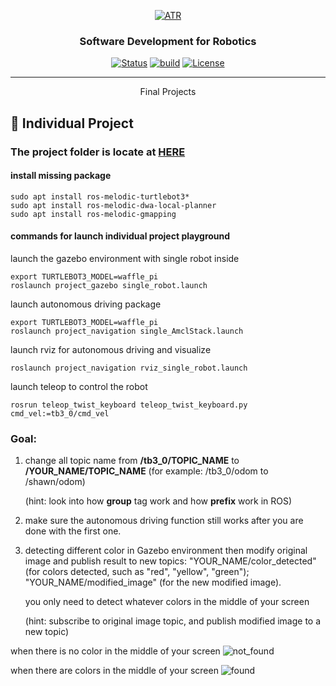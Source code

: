 <p align="center">
  <a href="" rel="noopener">
 <img src="https://raw.githubusercontent.com/ksu-cs-robotics/Software-Development-for-Robotics/master/resources/images/ATR-logo.gif" alt="ATR"></a>
</p>

<h3 align="center">Software Development for Robotics</h3>

<div align="center">

  [![Status](https://img.shields.io/badge/status-active-success.svg)]() 
  [![build](https://img.shields.io/badge/build-melodic-green)]()
  [![License](https://img.shields.io/badge/license-MIT-blue.svg)](/LICENSE)

</div>

---

<p align="center"> Final Projects
</p>

## 🏁 Individual Project
### The project folder is locate at [HERE](https://github.com/ksu-cs-robotics/Software-Development-for-Robotics/tree/master/src/project_ws)

#### install missing package
```
sudo apt install ros-melodic-turtlebot3*
sudo apt install ros-melodic-dwa-local-planner
sudo apt install ros-melodic-gmapping
```

#### commands for launch individual project playground
launch the gazebo environment with single robot inside
```
export TURTLEBOT3_MODEL=waffle_pi
roslaunch project_gazebo single_robot.launch
```
launch autonomous driving package
```
export TURTLEBOT3_MODEL=waffle_pi
roslaunch project_navigation single_AmclStack.launch
```
launch rviz for autonomous driving and visualize
```
roslaunch project_navigation rviz_single_robot.launch
```
launch teleop to control the robot
```
rosrun teleop_twist_keyboard teleop_twist_keyboard.py cmd_vel:=tb3_0/cmd_vel
```

### Goal:
1. change all topic name from **/tb3_0/TOPIC_NAME** to **/YOUR_NAME/TOPIC_NAME** (for example: /tb3_0/odom to /shawn/odom)

    (hint: look into how **group** tag work and how **prefix** work in ROS)

1. make sure the autonomous driving function still works after you are done with the first one.

1. detecting different color in Gazebo environment then modify original image and publish result to new topics: "YOUR_NAME/color_detected" (for colors detected, such as "red", "yellow", "green"); "YOUR_NAME/modified_image" (for the new modified image).

    you only need to detect whatever colors in the middle of your screen

    (hint: subscribe to original image topic, and publish modified image to a new topic)


when there is no color in the middle of your screen
<img src="https://raw.githubusercontent.com/ksu-cs-robotics/Software-Development-for-Robotics/master/resources/images/not_found.png" alt="not_found">

when there are colors in the middle of your screen
<img src="https://raw.githubusercontent.com/ksu-cs-robotics/Software-Development-for-Robotics/master/resources/images/found.png" alt="found">